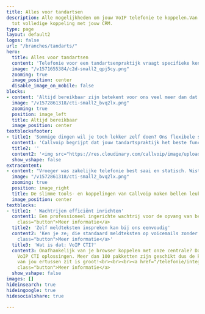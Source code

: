 ```yaml
---
title: Alles voor tandartsen
description: Alle mogelijkheden om jouw VoIP telefonie te koppelen.Van Chrome integratie
  tot volledige koppeling met jouw CRM.
type: page
layout: default2
logos: false
url: "/branches/tandarts/"
hero:
  title: Alles voor tandartsen
  content: 'Telefonie voor een tandartsenpraktijk vraagt specifieke kennis en toepassingen om ervoor te zorgen dat alle aspecten van een praktijk optimaal bediend worden. Denk aan een geavanceerde wachtrij voor de drukke momenten, slimme op maat inrichtingen van spoeddiensten en handige koppelingen met alle veelvoorkomende CRM systemen voor tandartspraktijken (o.a. Bytegear, Exquise, Simplex, Oase Dental ). Dit vind je allemaal bij ons en vele tandartsen gingen je voor.<br><br><a href="/testimonials/" class="button">Bekijk onze testimonials van tandartspraktijken</a>'
  image: "/v1571655384/c2d-small2_qpj5cy.png"
  zooming: true
  image_position: center
  disable_image_on_mobile: false
blocks:
- content: 'Altijd bereikbaar zijn betekent voor ons veel meer dan dat er ergens een toestel rinkelt als je gebeld wordt. Met onze jarenlange ervaring én uitgekiende online centrale kunnen we elke situatie van een maatoplossing voorzien. We houden rekening met elk scenario: grote drukte, ziekte, storing. Met de slimme tools van Callvoip hoef je als tandarts maar met één ding bezig te zijn; je vak. Onze cloud-oplossing en toegewijd support team doet de rest.<a href="google.com" class="button">"heb ik ook nog wat aanvullende idee:en voor ;-)"</a>'
  image: "/v1572861318/cti-small2_bvq2lx.png"
  zooming: true
  position: image_left
  title: Altijd bereikbaar
  image_position: center
textblocksfooter:
- title1: 'Sommige dingen wil je toch lekker zelf doen? Ons flexibele systeem biedt;'
  content1: 'Callvoip begrijpt dat jouw tandartspraktijk het beste functioneert als alles precies klopt en werkt zoals jij het wenst. Logische structuur en perfectie zonder verrassingen zijn een pré. Daarom doen wij niet aan keurslijven, waarbij jij gebonden bent aan onze systemen en tools. Ongewenste concessies doen en te afhankelijk zijn willen we allemaal niet toch? Nee, jouw systeem staat voor 95% accuraat op maat ingericht. De resterende 5% biedt juist die ruimte om processen naar wens zelf in te stellen of aan te passen. Denk aan slimme knoppen op je toestel om teksten in of uit te schakelen en met een lampje je status aan te geven. Bandjes zelf kunnen inspreken is wel zo fijn. Deze service en ad hoc-flexibiliteit zijn een wezenlijk onderdeel van ons onderscheidend vermogen. Iets wat voor de klant belangrijk is en niet bij iedere dienstverlenende partij te vinden is.'
  title2: ''
  content2: '<img src="https://res.cloudinary.com/callvoip/image/upload/v1601302814/088_giacj3.png">'
  show_vshape: false
extracontent:
- content: "Vroeger was zakelijke telefonie best saai en statisch. Wist je dat dit tegenwoordig niet meer zo hoeft te zijn? Onze handige integraties kunnen het werkplezier van jullie team zelfs vergroten. Door ze slim te gebruiken bespaar je bovendien veel tijd en ongemak. Kijk vooral even naar onze koppelingen met alle voor jou waarschijnlijk bekende en toonaangevende tandartspakketten;"
  image: "/v1572861318/cti-small2_bvq2lx.png"
  zooming: true
  position: image_right
  title: De slimme tools- en koppelingen van Callvoip maken bellen leuk
  image_position: center
textblocks:
- title1: ' Wachtrijen efficiënt inrichten'
  content1: Een professioneel ingerichte wachtrij voor de opvang van bellers tijdens piekmomenten. Even gemakkelijk in- als uitloggen en voorzien van een duidelijk overzicht en liefst een positiemelding zoals; “u bent de ... wachtende”. Wij kunnen tandartsen tot onze klanten rekenen die juist vanwege onze geavanceerde wachtrij-mogelijkheden voor ons systeem kiezen. Opgave van reden is bijvoorbeeld een vaak wisselend team van parttime werkenden. De flexibiliteit en betrouwbaarheid van ons systeem is dan een waardevolle aanvulling ten aanzien van bedrijfsvoering- en processen. <br><br><a href="/telefonie/functionaliteiten/wachtrij/"
    class="button">Meer informatie</a>
  title2: 'Zelf meldteksten inspreken kan bij ons eenvoudig'
  content2: 'Ken je ze; die standaard meldteksten op voicemails zonder eigen geformuleerde inspreek-optie? Niet handig als je essentiële informatie wilt verschaffen aan de beller, waarmee al veel duidelijk wordt voordat je deze persoon spreekt. Je kunt in ons systeem erg makkelijk zelf meldteksten inspreken, zodat de beller weet of hij/zij het juiste nummer belt en jullie kunnen de belletjes filteren met een keuzemenu bestaande uit verschillende meldteksten.  <br><br><a href="/telefonie/functionaliteiten/meldtekst/ "
    class="button">Meer informatie</a>'
  title3: 'Wat is dat: VoIP CTI?'
  content3: Onafhankelijk van je browser koppelen met onze centrale? Dat kan met onze
    VoIP CTI oplossingen. Meer dan 100 pakketten zijn geschikt dus de kans dat die
    van jou ertussen zit is groot!<br><br><br><a href="/telefonie/integratiemetcrm/"
    class="button">Meer informatie</a>
  show_vshape: false
images: []
hideinsearch: true
hideingoogle: true
hidesocialshare: true

---
```

